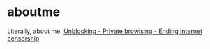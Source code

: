 # aboutme
Literally, about me.
[Unblocking - Private browising - Ending internet censorship](https://nicolasog12.github.io/aboutme/unblocking)

